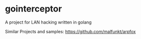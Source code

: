 # gointerceptor
A project for LAN hacking written in golang

Similar Projects and samples:
https://github.com/malfunkt/arpfox
